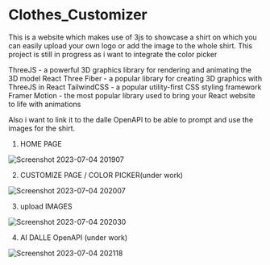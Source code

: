 # Clothes_Customizer
This is a website which makes use of 3js to showcase a shirt on which you can easily upload your own logo or add the image to the whole shirt.
This project is still in progress as i want to integrate the color picker 

ThreeJS - a powerful 3D graphics library for rendering and animating the 3D model
React Three Fiber - a popular library for creating 3D graphics with ThreeJS in React
TailwindCSS - a popular utility-first CSS styling framework
Framer Motion - the most popular library used to bring your React website to life with animations

Also i want to link it to the dalle OpenAPI to be able to prompt and use the images for the shirt.

1. HOME PAGE
   
![Screenshot 2023-07-04 201907](https://github.com/athulnairrr/Clothes_Customizer/assets/132225542/40b40b70-8ac8-4006-9118-a6ae965b3b89)

2. CUSTOMIZE PAGE / COLOR PICKER(under work)
   
![Screenshot 2023-07-04 202007](https://github.com/athulnairrr/Clothes_Customizer/assets/132225542/72e822d2-0001-4b20-abeb-e80f7d281baf)

3. upload IMAGES
   
![Screenshot 2023-07-04 202030](https://github.com/athulnairrr/Clothes_Customizer/assets/132225542/cf92eaa9-5272-470f-a70a-1e2947dea819)

4. AI DALLE OpenAPI (under work)
   
![Screenshot 2023-07-04 202118](https://github.com/athulnairrr/Clothes_Customizer/assets/132225542/490623ce-8266-4f9d-9df1-8f602ee7e5cd)
